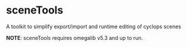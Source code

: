 sceneTools
==========

A toolkit to simplify export/import and runtime editing of cyclops scenes

**NOTE**: sceneTools requires omegalib v5.3 and up to run.
